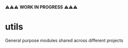 ⚠️⚠️⚠️ **WORK IN PROGRESS** ⚠️⚠️⚠️
# utils
General purpose modules shared across different projects 
